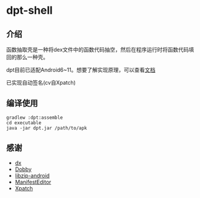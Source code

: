 # dpt-shell

## 介绍

函数抽取壳是一种将dex文件中的函数代码抽空，然后在程序运行时将函数代码填回的那么一种壳。

dpt目前已适配Android6~11。想要了解实现原理，可以查看[文档](doc/HowItWorks.md)

已实现自动签名(cv自Xpatch)

## 编译使用

```shell
gradlew :dpt:assemble
cd executable
java -jar dpt.jar /path/to/apk
```

## 感谢

- [dx](https://android.googlesource.com/platform/dalvik/+/refs/heads/master/dx/)
- [Dobby](https://github.com/jmpews/Dobby)
- [libzip-android](https://github.com/julienr/libzip-android)
- [ManifestEditor](https://github.com/WindySha/ManifestEditor)
- [Xpatch](https://github.com/WindySha/Xpatch)